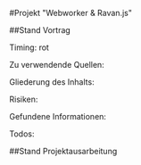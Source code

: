 #Projekt "Webworker & Ravan.js"


##Stand Vortrag

Timing: rot

Zu verwendende Quellen:

Gliederung des Inhalts:

Risiken:

Gefundene Informationen:

Todos:


##Stand Projektausarbeitung


